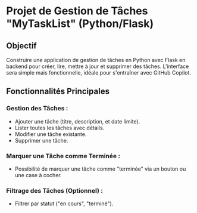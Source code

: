 # Projet de Gestion de Tâches "MyTaskList" (Python/Flask)
## Objectif
Construire une application de gestion de tâches en Python avec Flask en backend pour créer, lire, mettre à jour et supprimer des tâches. L'interface sera simple mais fonctionnelle, idéale pour s'entraîner avec GitHub Copilot.

## Fonctionnalités Principales
### Gestion des Tâches :

- Ajouter une tâche (titre, description, et date limite).
- Lister toutes les tâches avec détails.
- Modifier une tâche existante.
- Supprimer une tâche.
### Marquer une Tâche comme Terminée :

- Possibilité de marquer une tâche comme "terminée" via un bouton ou une case à cocher.
### Filtrage des Tâches (Optionnel) :

- Filtrer par statut ("en cours", "terminé").
